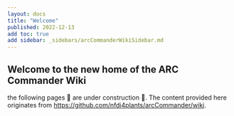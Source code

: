 ```yaml
---
layout: docs
title: "Welcome"
published: 2022-12-13
add toc: true
add sidebar: _sidebars/arcCommanderWikiSidebar.md
---
```


## Welcome to the new home of the ARC Commander Wiki

the following pages :construction: are under construction :construction:.
The content provided here originates from https://github.com/nfdi4plants/arcCommander/wiki.
